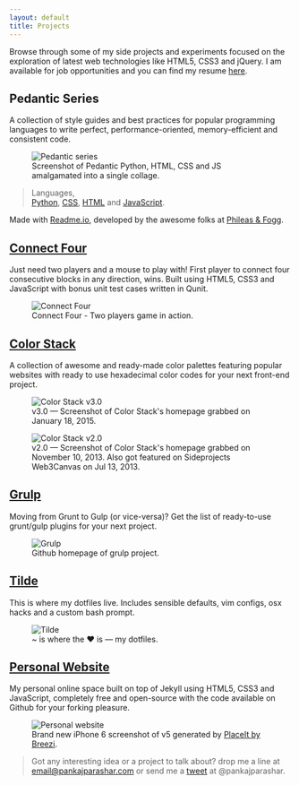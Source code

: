 ```yaml
---
layout: default
title: Projects
---
```


<article>   
    <p>Browse through some of my side projects and experiments focused on the exploration of latest web technologies like HTML5, CSS3 and jQuery. I am available for job opportunities and you can find my resume <a href="https://drive.google.com/open?id=0B3mQUnXmzcmwZTVqOWZrTXBNeWc">here</a>.</p>
    <h2>Pedantic Series</h2>
    <p>A collection of style guides and best practices for popular programming languages to write perfect, performance-oriented, memory-efficient and consistent code.</p>
    <figure>
        <img src="http://res.cloudinary.com/dw9fem4ki/image/upload/v1418549469/pedantic_asnj0p.png" alt="Pedantic series">
        <figcaption>Screenshot of Pedantic Python, HTML, CSS and JS amalgamated into a single collage.</figcaption>
    </figure>
    <blockquote>
        <p>Languages,<br><a href="http://pedantic-python.readme.io/">Python</a>, <a href="http://pedantic-css.readme.io/">CSS</a>, <a href="http://pedantic-html.readme.io/">HTML</a> and <a href="http://pedantic-js.readme.io/">JavaScript</a>.</p>
    </blockquote>
    <p>Made with <a href="https://readme.io/">Readme.io</a>, developed by the awesome folks at <a href="http://phileasandfogg.com/">Phileas & Fogg</a>.</p>
</article>

<article>
    <h2><a href="http://pankajparashar.com/connect-four/">Connect Four</a></h2>
    <p>Just need two players and a mouse to play with! First player to connect four consecutive blocks in any direction, wins. Built using HTML5, CSS3 and JavaScript with bonus unit test cases written in Qunit.</p>
    <figure>
        <img src="http://res.cloudinary.com/dw9fem4ki/image/upload/v1418907523/connect-four_ikpadu.png" alt="Connect Four">
        <figcaption>Connect Four - Two players game in action.</figcaption>
    </figure>
</article>

<article>
    <h2><a href="http://pankajparashar.github.io/color-stack/">Color Stack</a></h2>
    <p>A collection of awesome and ready-made color palettes featuring popular websites with ready to use hexadecimal color codes for your next front-end project.</p>
    <figure>
        <img src="http://res.cloudinary.com/dw9fem4ki/image/upload/v1421586084/color-stack_o0m7kn.png" alt="Color Stack v3.0">
        <figcaption>v3.0 — Screenshot of Color Stack's homepage grabbed on January 18, 2015.</figcaption>
    </figure>
    <figure>
        <img src="http://res.cloudinary.com/dw9fem4ki/image/upload/v1391875675/Color_Stack_jh8liu.png" alt="Color Stack v2.0">
        <figcaption>v2.0 — Screenshot of Color Stack's homepage grabbed on November 10, 2013. Also got featured on Sideprojects Web3Canvas on Jul 13, 2013.</figcaption>
    </figure>
</article>

<article>
    <h2><a href="https://github.com/pankajparashar/grulp/blob/master/README.md">Grulp</a></h2>
    <p>Moving from Grunt to Gulp (or vice-versa)? Get the list of ready-to-use grunt/gulp plugins for your next project.</p>
    <figure>
        <img src="http://res.cloudinary.com/dw9fem4ki/image/upload/v1391875671/Grulp_d1t3u6.png" alt="Grulp">
        <figcaption>Github homepage of grulp project.</figcaption>
    </figure>
</article>

<article>
    <h2><a href="https://github.com/pankajparashar/tilde">Tilde</a></h2>
    <p>This is where my dotfiles live. Includes sensible defaults, vim configs, osx hacks and a custom bash prompt.</p>
    <figure>
        <img src="http://res.cloudinary.com/dw9fem4ki/image/upload/v1416122553/tilde.png" alt="Tilde">
        <figcaption>~ is where the ♥ is — my dotfiles.</figcaption>
    </figure>
</article>

<article>
    <h2><a href="http://pankajparashar.com">Personal Website</a></h2>
    <p>My personal online space built on top of Jekyll using HTML5, CSS3 and JavaScript, completely free and open-source with the code available on Github for your forking pleasure.</p>
    <figure>
        <img src="https://exposure.imgix.net/production/photos/3bs8z5scjcjqyqfrvrz74jgfxgfu5wmifeob/original.jpg?fm=pjpg&auto=format&q=95&fm=jpg&w=2300" alt="Personal website">
        <figcaption>Brand new iPhone 6 screenshot of v5 generated by <a href="https://placeit.net/">PlaceIt by Breezi</a>.</figcaption>
    </figure>
    <blockquote><p>Got any interesting idea or a project to talk about? drop me a line at <a href="mailto:email@pankajparashar.com">email@pankajparashar.com</a> or send me a <a href="http://twitter.com/pankajparashar">tweet</a> at @pankajparashar.</p></blockquote>
</article>
